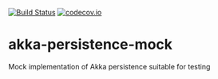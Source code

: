 [![Build Status](https://travis-ci.org/pnerg/akka-persistence-mock.svg?branch=master)](https://travis-ci.org/pnerg/akka-persistence-mock) [![codecov.io](http://codecov.io/github/pnerg/akka-persistence-mock/coverage.svg?branch=master)](http://codecov.io/github/pnerg/akka-persistence-mock?branch=master)   

# akka-persistence-mock
Mock implementation of Akka persistence suitable for testing
